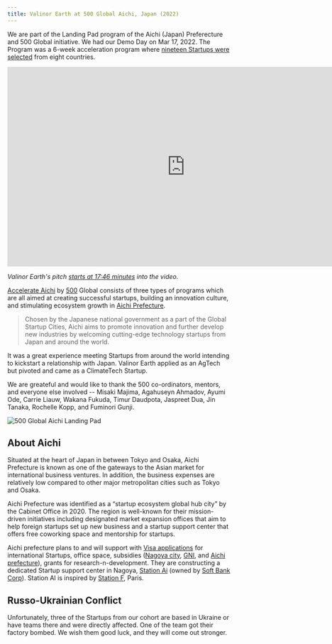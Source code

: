 ```yaml
---
title: Valinor Earth at 500 Global Aichi, Japan (2022)
---
```


We are part of the Landing Pad program of the Aichi (Japan) Preferecture and 500 Global initiative. We had our Demo Day on Mar 17, 2022. The Program was a 6-week acceleration program where [nineteen Startups were selected](https://programs.500.co/accelerate_aichi/startups) from eight countries.

<iframe width="800" height="450" src="https://www.youtube.com/embed/8x1U57Tzrtk?start=290" title="YouTube video player" frameborder="0" allow="accelerometer; autoplay; clipboard-write; encrypted-media; gyroscope; picture-in-picture" allowfullscreen></iframe>

_Valinor Earth's pitch [starts at 17:46 minutes](https://youtu.be/8x1U57Tzrtk?t=1067) into the video._

[Accelerate Aichi](https://programs.500.co/accelerate_aichi/) by [500](https://500.co) Global consists of three types of programs which are all aimed at creating successful startups, building an innovation culture, and stimulating ecosystem growth in [Aichi Prefecture](https://en.wikipedia.org/wiki/Aichi_Prefecture).

> Chosen by the Japanese national government as a part of the Global Startup Cities, Aichi aims to promote innovation and further develop new industries by welcoming cutting-edge technology startups from Japan and around the world.

It was a great experience meeting Startups from around the world intending to kickstart a relationship with Japan. Valinor Earth applied as an AgTech but pivoted and came as a ClimateTech Startup.

We are greateful and would like to thank the 500 co-ordinators, mentors, and everyone else involved -- Misaki Majima, Agahuseyn Ahmadov, Ayumi Ode, Carrie Liauw, Wakana Fukuda, Timur Daudpota, Jaspreet Dua, Jin Tanaka, Rochelle Kopp, and Fuminori Gunji.

![500 Global Aichi Landing Pad](/img/blog/2022-03-18-500-aichi-2022.jpg "500 Global Aichi Landing Pad")

## About Aichi

Situated at the heart of Japan in between Tokyo and Osaka, Aichi Prefecture is known as one of the gateways to the Asian market for international business ventures. In addition, the business expenses are relatively low compared to other major metropolitan cities such as Tokyo and Osaka.

Aichi Prefecture was identified as a “startup ecosystem global hub city” by the Cabinet Office in 2020. The region is well-known for their mission-driven initiatives including designated market expansion offices that aim to help foreign startups set up new business and a startup support center that offers free coworking space and mentorship for startups.

Aichi prefecture plans to and will support with [Visa applications](https://www.pref.aichi.jp/soshiki/kinyu/gaikokujinsogyo.html) for international Startups, office space, subsidies ([Nagoya city](https://nagoya-potential.jp/en/), [GNI](http://greaternagoya.org/en/your_support/support_menu/), and [Aichi prefecture](https://www.pref.aichi.jp/site/shin-aichi/)), grants for research-n-development. They are constructing a dedicated Startup support center in Nagoya, [Station Ai](https://www.softbank.jp/en/corp/news/press/sbkk/2021/20210907_01/) (owned by [Soft Bank Corp](https://group.softbank/en)). Station AI is inspired by [Station F](https://stationf.co), Paris.

## Russo-Ukrainian Conflict

Unfortunately, three of the Startups from our cohort are based in Ukraine or have teams there and were directly affected. One of the team got their factory bombed. We wish them good luck, and they will come out stronger.
